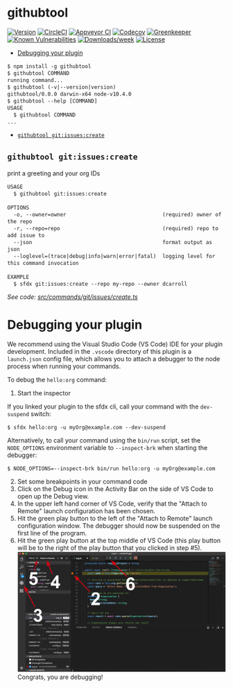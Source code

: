 githubtool
==========



[![Version](https://img.shields.io/npm/v/githubtool.svg)](https://npmjs.org/package/githubtool)
[![CircleCI](https://circleci.com/gh/dcarroll/githubtool/tree/master.svg?style=shield)](https://circleci.com/gh/dcarroll/githubtool/tree/master)
[![Appveyor CI](https://ci.appveyor.com/api/projects/status/github/dcarroll/githubtool?branch=master&svg=true)](https://ci.appveyor.com/project/heroku/githubtool/branch/master)
[![Codecov](https://codecov.io/gh/dcarroll/githubtool/branch/master/graph/badge.svg)](https://codecov.io/gh/dcarroll/githubtool)
[![Greenkeeper](https://badges.greenkeeper.io/dcarroll/githubtool.svg)](https://greenkeeper.io/)
[![Known Vulnerabilities](https://snyk.io/test/github/dcarroll/githubtool/badge.svg)](https://snyk.io/test/github/dcarroll/githubtool)
[![Downloads/week](https://img.shields.io/npm/dw/githubtool.svg)](https://npmjs.org/package/githubtool)
[![License](https://img.shields.io/npm/l/githubtool.svg)](https://github.com/dcarroll/githubtool/blob/master/package.json)

<!-- toc -->
* [Debugging your plugin](#debugging-your-plugin)
<!-- tocstop -->
<!-- install -->
<!-- usage -->
```sh-session
$ npm install -g githubtool
$ githubtool COMMAND
running command...
$ githubtool (-v|--version|version)
githubtool/0.0.0 darwin-x64 node-v10.4.0
$ githubtool --help [COMMAND]
USAGE
  $ githubtool COMMAND
...
```
<!-- usagestop -->
<!-- commands -->
* [`githubtool git:issues:create`](#githubtool-gitissuescreate)

## `githubtool git:issues:create`

print a greeting and your org IDs

```
USAGE
  $ githubtool git:issues:create

OPTIONS
  -o, --owner=owner                               (required) owner of the repo
  -r, --repo=repo                                 (required) repo to add issue to
  --json                                          format output as json
  --loglevel=(trace|debug|info|warn|error|fatal)  logging level for this command invocation

EXAMPLE
  $ sfdx git:issues:create --repo my-repo --owner dcarroll
```

_See code: [src/commands/git/issues/create.ts](https://github.com/dcarroll/githubtool/blob/v0.0.0/src/commands/git/issues/create.ts)_
<!-- commandsstop -->
<!-- debugging-your-plugin -->
# Debugging your plugin
We recommend using the Visual Studio Code (VS Code) IDE for your plugin development. Included in the `.vscode` directory of this plugin is a `launch.json` config file, which allows you to attach a debugger to the node process when running your commands.

To debug the `hello:org` command: 
1. Start the inspector
  
If you linked your plugin to the sfdx cli, call your command with the `dev-suspend` switch: 
```sh-session
$ sfdx hello:org -u myOrg@example.com --dev-suspend
```
  
Alternatively, to call your command using the `bin/run` script, set the `NODE_OPTIONS` environment variable to `--inspect-brk` when starting the debugger:
```sh-session
$ NODE_OPTIONS=--inspect-brk bin/run hello:org -u myOrg@example.com
```

2. Set some breakpoints in your command code
3. Click on the Debug icon in the Activity Bar on the side of VS Code to open up the Debug view.
4. In the upper left hand corner of VS Code, verify that the "Attach to Remote" launch configuration has been chosen.
5. Hit the green play button to the left of the "Attach to Remote" launch configuration window. The debugger should now be suspended on the first line of the program. 
6. Hit the green play button at the top middle of VS Code (this play button will be to the right of the play button that you clicked in step #5).
<br><img src=".images/vscodeScreenshot.png" width="480" height="278"><br>
Congrats, you are debugging!
